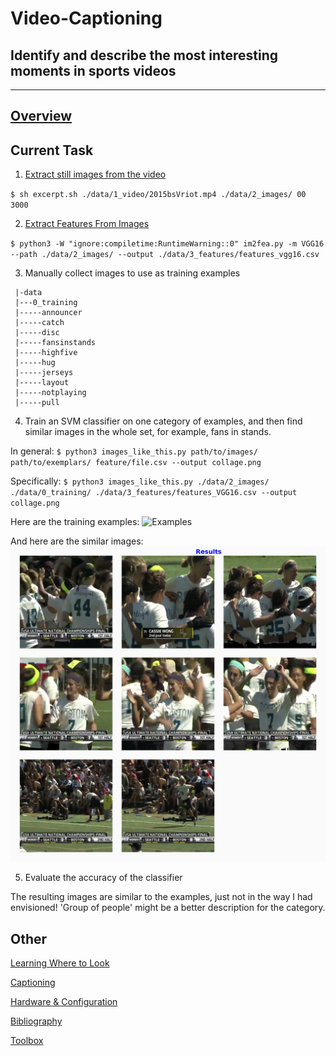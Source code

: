 # Video-Captioning
## Identify and describe the most interesting moments in sports videos
--------
[Overview](Overview.md)
--------
## Current Task
1. [Extract still images from the video](Excerpt.md)

`$ sh excerpt.sh ./data/1_video/2015bsVriot.mp4 ./data/2_images/ 00 3000`

2. [Extract Features From Images](Get-Features.md)

`$ python3 -W "ignore:compiletime:RuntimeWarning::0" im2fea.py -m VGG16 --path ./data/2_images/ --output ./data/3_features/features_vgg16.csv`

3. Manually collect images to use as training examples
```
 |-data
 |---0_training
 |-----announcer
 |-----catch
 |-----disc
 |-----fansinstands
 |-----highfive
 |-----hug
 |-----jerseys
 |-----layout
 |-----notplaying
 |-----pull
```

4. Train an SVM classifier on one category of examples, and then find similar images in the whole set, for example, fans in stands.

In general:
`$ python3 images_like_this.py path/to/images/ path/to/exemplars/ feature/file.csv --output collage.png`

Specifically:
`$ python3 images_like_this.py ./data/2_images/ ./data/0_training/ ./data/3_features/features_VGG16.csv --output collage.png`

Here are the training examples:
![Examples](./figures/positive_fansinstands.png?raw=true "Examples")

And here are the similar images:
![Results](./figures/predicted_fansinstands.png?raw=true "Results")

5. Evaluate the accuracy of the classifier

The resulting images are similar to the examples, just not in the way I had envisioned! 'Group of people' might be a better description for the category.

## Other
[Learning Where to Look](Where-To-Look-Next.md)

[Captioning](Captioning.md)

[Hardware & Configuration](Hardware-And-Config.md)

[Bibliography](Bibliography.md)

[Toolbox](Toolbox.md)
